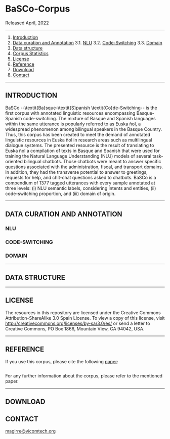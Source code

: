 # BaSCo-Corpus
Released April, 2022

* * *


1. [Introduction](#introduction)
2. [Data curation and Annotation](#data-curation-and-annotation)
    3.1. [NLU](#nlu)
    3.2. [Code-Switching](#code-switching)
    3.3. [Domain](#domain)
3. [Data structure](#data-structure)
4. [Corpus Statistics](#corpus-statistics)
5. [License](#license)
6. [Reference](#reference)
7. [Download](#download)
8. [Contact](#contact)

* * *



## INTRODUCTION

BaSCo  --\textit{Ba}sque-\textit{S}panish \textit{Co}de-Switching-- is the first corpus with annotated linguistic resources encompassing Basque-Spanish code-switching. The mixture of Basque and Spanish languages within the same utterance is popularly referred to as Euska ̃nol, a widespread phenomenon among bilingual speakers in the Basque Country. Thus, this corpus has been created to meet the demand of annotated linguistic resources in Euska ̃nol in research areas such as multilingual dialogue systems. The presented resource is the result of translating to Euska ̃nol a compilation of texts in Basque and Spanish that were used for training the Natural
Language Understanding (NLU) models of several task-oriented bilingual chatbots. Those chatbots were meant to answer specific questions associated with the administration, fiscal, and transport domains. In addition, they had the transverse potential to answer to greetings, requests for help, and chit-chat questions asked to chatbots. BaSCo is a compendium of 1377 tagged utterances with every sample annotated at three levels: (i) NLU semantic labels, considering intents and entities, (ii) code-switching proportion, and (iii) domain of origin.


***


## DATA CURATION AND ANNOTATION

### NLU

### CODE-SWITCHING

### DOMAIN


***


## DATA STRUCTURE


***


## LICENSE


The resources in this repository are licensed under the Creative Commons Attribution-ShareAlike 3.0 Spain
License. To view a copy of this license, visit http://creativecommons.org/licenses/by-sa/3.0/es/ or send
a letter to Creative Commons, PO Box 1866, Mountain View, CA 94042, USA.


***

## REFERENCE


If you use this corpus, please cite the following [paper](https://):

```

```

For any further information about the corpus, please refer to the mentioned
paper.


***


## DOWNLOAD




## CONTACT

magirre@vicomtech.org

